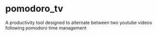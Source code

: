 # pomodoro_tv
A productivity tool designed to alternate between two youtube videos following pomodoro time management
